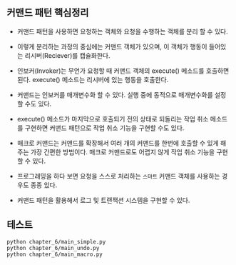 
## 커맨드 패턴 핵심정리

- 커맨드 패턴을 사용하면 요청하는 객체와 요청을 수행하는 객체를 분리 할 수 있다.

- 이렇게 분리하는 과정의 중심에는 커맨드 객체가 있으며, 이 객체가 행동이 들어있는 리시버(Reciever)를 캡슐화한다.

- 인보커(Invoker)는 무언가 요청할 때 커맨드 객체의 execute() 메소드를 호출하면 된다. execute() 메소드는 리시버에 있는 행동을 호출한다.

- 커맨드는 인보커를 매개변수화 할 수 있다. 실행 중에 동적으로 매개변수화를 설정할 수도 있다.

- execute() 메소드가 마지막으로 호출되기 전의 상태로 되돌리는 작업 취소 메소드를 구현하면 커맨드 패턴으로 작업 취소 기능을 구현할 수도 있다.

- 매크로 커맨드는 커맨드를 확장해서 여러 개의 커맨드를 한번에 호출할 수 있게 해 주는 가장 간편한 방법이다. 매크로 커맨드로도 어렵지 않게 작업 취소 기능을 구현할 수 있다.

- 프로그래밍을 하다 보면 요청을 스스로 처리하는 `스마트` 커맨드 객체를 사용하는 경우도 종종 있다.

- 커맨드 패턴을 활용해서 로그 및 트랜잭션 시스템을 구현할 수 있다.

## 테스트
```
python chapter_6/main_simple.py
python chapter_6/main_undo.py
python chapter_6/main_macro.py
```
